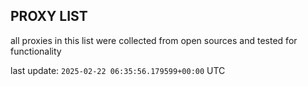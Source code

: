 ## PROXY LIST

all proxies in this list were collected from open sources and tested for functionality

last update: `2025-02-22 06:35:56.179599+00:00` UTC